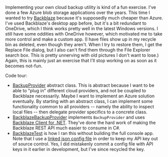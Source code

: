 Implementing your own cloud backup utility is kind of a fun exercise. I've done a few Azure blob storage applications over the years. This time I wanted to try [Backblaze](https://www.backblaze.com/) because it's supposedly much cheaper than Azure. I've used Backblaze's desktop app before, but it's a bit redundant to OneDrive, which I think works pretty well in the latest Windows versions. I still have some oddities with OneDrive however, which motivated me to take more control and make a custom app. (I have files show up in my recycle bin as deleted, even though they aren't. When I try to restore them, I get the Replace File dialog, but I also can't find them through the File Explorer search box. This is pretty unnerving with old pictures I don't want to lose.) Again, this is mainly just an exercise that I'll stop working on as soon as it becomes not-fun.

Code tour:
- [BackupProvider](https://github.com/adamfoneil/Backblaze.CLI/blob/master/CloudBackup.CLI/Abstract/BackupProvider.cs) abstract class. This is abstract because I want to be able to "plug in" different cloud providers, and not be coupled to Backblaze necessarily. Maybe I want to implement an Azure solution eventually. By starting with an abstract class, I can implement some functionality common to all providers -- namely the ability to inspect local files -- then delegate provider specifics to a concrete class.
- [BackblazeBackupProvider](https://github.com/adamfoneil/Backblaze.CLI/blob/master/CloudBackup.CLI/Providers/BackblazeBackupProvider.cs) implements `BackupProvider` and uses [Backblaze Client for .NET](https://github.com/microcompiler/backblaze). They've done the hard work of making the Backblaze REST API much easier to consume in C#.
- [BackblazeTest](https://github.com/adamfoneil/Backblaze.CLI/blob/master/Testing/BackblazeTest.cs) is how I ran this without building the full console app. Note that I use a [linked json config file](https://github.com/adamfoneil/Backblaze.CLI/blob/master/Testing/Testing.csproj#L13) in order to keep my API key out of source control. Yes, I did mistakenly commit a config file with API keys in it earlier in development, but I've since recycled the key.
